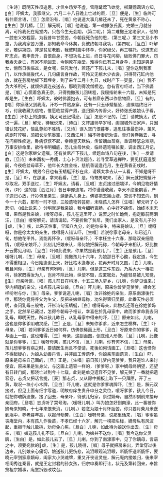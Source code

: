 <!-- { "loadSidebar": true } -->
〖生诗〗既明天性须追思，才信乡场梦不虚，雪隐鹭莺飞始觉，柳藏鹦鹉语方知，〖白〗吓姨太，我家继父，六月二十八日晚上亡过的麽，〖旦〗便是，〖生〗临终可有什麽言语，〖旦〗怎麽沿有，〖唱〗他说道大事几椿还未了，死在黄泉不称心，〖生白〗那几椿，〖旦〗解元啊，〖唱〗他说道，第一难撇张氏妻，完婚三月就分离，可怜我死在庵堂内，只苦今生无会期，（第二呢，）第二难撇王定老家人，他的一腔忠义效程婴，为我昔年甘受苦，今朝我死负他的恩，（第三呢，）第三文旦小书童，为我离家苦万重，那知我命今休矣，负彼终朝寻我功，（第四呢，〖旦白〗吓解元，若讲第四，非是贫尼老脸，我彼时腹中怀孕，你家继父，再三嘱托，说道志贞吓志贞，我申贵升，自恨自身，不想功名上进，终日寻花问柳，破败佛门罪大，罚我寿夭身亡，有家不能回去，今朝死在庵堂，难得你已有三月身孕，未知是男是女，倘然日後临盆，是女呢，任凭发付，若还产下孩儿末，〖唱〗望你送到我家门，以作承祧後代人，几句痛言身作故，可怜又无棺木少衣衾，只得荷花缸内他放，就在芸房地板下葬埋身，到了来年二月十九日，戌时产下一婴童，〖白〗我不负大爷所托，就烦佛婆连夜送去，那晓到得渡僧桥边，忽有官府经过，当下佛婆是，〖唱〗心慌着急真无奈，只得抛撇孩儿回转程，我屈指轮来十六载，未知是死却是生，〖生白〗吓姨太，彼时佛婆抱去，可有甚麽东西以作信物麽，〖旦〗有的，〖唱〗你家继父到我庵，汗衫一件贴身穿，还有一只玉琢蜻蜓坠，遗嘱临终旧汗衫，付我收藏为信物，惟愿临盆得产男，送归家内传香火，好待张氏娘娘认子看，〖生白〗汗衫上的遗嘱，姨太可还记得麽，〖旦〗怎麽不记的，〖生〗请教姨太，试说一遍，〖旦〗解元，待我说来，〖诗白〗文阵雄师早岁增，阖闾城外旧家声，只因错认梵花好，恼乱尊如不胜情，〖又诗〗误入空门恨暮春，追思往事最伤神，薰风病剧叮咛嘱，须把长沙笔墨空，〖又西江月〗悔不听妻房劝语，青灯黄卷撇去，寻花问柳性痴迷，卧病恹恹不起，幸赖皇天默佑，传留嫡血苗裔，重调琴瑟总难期，万事安排命里，欲待书明细底，恐儿生母休矣，临终遗笔嘱长妻，调出西江月记，〖白〗这是你家继父遗嘱，还有贫尼产下孩儿，续题血诗八句在後，〖生〗一发请教，〖旦诗〗未末酉初一秀儒，士心卜贝泣题诗，若寻萱草逃禅种，要见抚庭遗腹嗣，今夜临盆母草芥，他年长大胜金枝，慈航善诞逢花月，生在黄昏正戌时，〖生〗吓姨太，甥男今日也有玉蜻蜓汗衫在此，请姨太拿去认一认看，不知是呀不是，〖旦〗吓，在那里，拿来我看，〖生〗是，待甥男取来，〖表〗解元就把蜻蜓汗衫取况，双手送过，〖生〗吓姨太，请看，〖旦唱〗志贞接过细端详，今朝见物好情伤，（吓）这的是〖西江月〗昔日申郎遗笔，将你谨谨收藏，幸天不绝後嗣香，产子送归心放，汗衫包里亲生，蜻蜓系儿身上，佛婆抱去撇山塘，查访不知去向，到今一十六载，那有一时不想，三般遗物转芸房，未晓孩儿怎样〖生唱〗解元听了心悲切，（如此说来，）分明就是我亲娘，我今细听衷肠，心中好不痛伤，始终本末无错，果然是我亲娘，（嗳呀母亲，孩儿在这里吓，）说罢之时忙跪倒，抱定膝前两泪汪，〖旦白〗嗳呀解元，请请请起，不要折鳅了贫尼，我们出家人，是没有儿子的虐，〖生〗咳，此系天性事，早知八九分，的是你亲生，特来将娘认，〖旦〗嗳呀呀，你是徐太太的亲生，休得将人错认吓，〖生唱〗若说徐家老母亲，年已近八旬，想他花甲外，焉能再怀孕，（嗳呀母亲吓，）不孝枉生十六春，那晓双亲细隐情，（嗳呀亲娘吓，）此刻儿把娘来认，缘何娘把解元称，今朝母子来相认，好比推开云雾见月明，〖旦白〗吓如此说来，你果然是我孩儿了，〖生〗正是孩儿，〖旦〗嗳呀儿喇，〖生〗母亲，〖旦唱〗抛撇孩儿十六年，为娘那日不心酸，我定道，今生不得重相见，今日始逢谢上天，好比枯木逢春发，花再开时月又圆，〖白〗儿喇，我且问你，〖生〗母亲有何吩咐，〖旦〗儿喇，但是这三件东西，乃系大大一椿把柄，徐家既得汝为儿，岂肯不除此物，纵使不毁，应匿密处，为能轻易被儿知觉，〖生〗母亲听禀，〖唱〗孩儿前日在科场，十五三场入梦乡，（儿喇，你梦见谁来，）梦内相逢的亲父，指点孩儿来认娘，〖旦白〗吓儿喇，原来你曾梦见爹爹，相会怎样吩咐与你，〖生〗母亲，爹爹说道儿喇，〖唱〗汝非徐姓的亲生，原系南濠後代申，那晓你竟将养父为生父，反把亲娘继母称，功名得第归吴郡，此番天性必须明，查问乳母三般物，汗衫诗句玉蜻蜓，〖白〗嗳呀母亲，此物若还落在徐姓爹妈之手，定然早已藏过，怎得今朝母子相认，幸喜在於乳母家中，故而爹爹命我去问乳母，即明天性，所以孩儿昨日，从乳母家中得来的吓，〖旦〗原来如此，儿喇，这也是你爹爹阴魂灵感，〖生〗正是，〖旦〗未知你爹爹，近来怎生模样，〖生〗吓母亲，〖唱〗若问爹爹近日如何样，彷佛依稀画上形，〖旦白〗呀原来你的爹爹，竟与画上一般，这也难得，〖生〗母亲，这副画图，倒底谁人形像，〖旦〗儿喇，此像就是你爹爹，〖生〗嗳呀母亲，孩儿不信，〖旦〗儿喇，你有何不信，〖生〗母亲，孩儿想爹爹有病之时，要请医生尚且不便请，死後如何请画工，〖旦唱〗这也怪你不得起疑心，为娘从幼善丹青，并非画工传遗传，你娘亲笔画遗真，〖生白〗吓，原来是母亲自己画的，〖旦〗正是，〖生唱〗前日孩儿梦内见爹爹，我只道谁人来讨便宜，原来果是生身父，与这画上遗容一样的，（爹爹呀，）家中嫡母终朝望，还望有日转门闾，那晓亡过到今十七载，此刻是单见遗容不见爹，解元哭了一番就把遗容卷，志贞又把话言提，〖表〗那志贞，又从房中搁板上取下一只拜匣，开了三黄，取况一块小小木牌，〖旦白〗吓儿喇，这就是你爹爹魂牌吓，〖生〗是，解元双接过，但见上面有细字写道，明故府庠生贵升申分之灵位，嗳呀爹爹，孩儿今日，就把你魂牌遗像，接了回去，母亲吓，待孩儿归家，禀过嫡母，自然即刻前来接母亲回府，〖旦唱〗志贞听了哭号淘，（嗳呀儿喇，）叫为娘怎好到南濠，此一番被你嫡母来知晓，十七年来恨未消，（儿喇，）若念为娘十月怀胎苦，你只要月柴月米送到庵中，养老暮年高，以报母劬劳，〖生白〗嗳呀母亲，说那里话来，〖唱〗爹爹虽丧庵堂内，本有孩儿作後苗，不孝已经十六岁，解元一榜把名标，嫡母纵有风波起，重担千触儿敢挑，劝母免心焦，〖旦白〗儿喇，如此待为娘送你出去，〖生〗母亲，〖唱〗娘送孩儿礼不该，〖旦白〗儿喇，为娘并不送你，〖唱〗我今送你父灵牌，〖生白〗是，如此孩儿去了，〖旦〗儿喇，你到了南濠家中，见了你嫡母，言语之中，须要宛款的虐，〖生〗是，孩儿晓得，〖唱〗母子就把房来出，弄堂穿过後边来，儿别娘亲心痛切，娘送孩儿更伤悲，流泪眼观流泪眼，断肠怀送断肠怀，要晓元宰到家禀嫡母，阖家大小哭魂牌，重又开丧设灵座，解元庵内接娘归，後来宰相闺秀连秦晋，就是王定封君的孙女孩，归宗申奏即行讳，状元及第转回来，奉旨祭祖宗婚事，庵堂拆毁改坟台。


